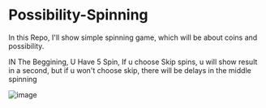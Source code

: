 # Possibility-Spinning
In this Repo, I'll show simple spinning game, which will be about coins and possibility.

IN The Beggining, U Have 5 Spin, If u choose Skip spins, u will show result in a second, but if u won't choose skip, there will be delays in the middle spinning

![image](https://user-images.githubusercontent.com/96307105/166681791-934f6150-03a0-4610-9fe6-0e6c5ca4698a.png)
